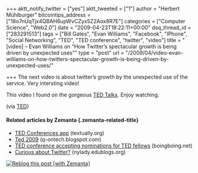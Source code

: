 +++
aktt_notify_twitter = ["yes"]
aktt_tweeted = ["1"]
author = "Herbert Mühlburger"
bitcointips_address = ["18o7nUqTjx4QBAH6upWvCZyx5Z2Aox8R7E"]
categories = ["Computer Science", "Web2.0"]
date = "2009-04-23T19:22:11+00:00"
dsq_thread_id = ["283291513"]
tags = ["Bill Gates", "Evan Williams", "Facebook", "IPhone", "Social Networking", "TED", "TED conference", "twitter", "video"]
title = "[video] – Evan Williams on “How Twitter’s spectacular growth is being driven by unexpected uses”"
type = "post"
url = "/2009/04/video-evan-williams-on-how-twitters-spectacular-growth-is-being-driven-by-unexpected-uses/"

+++
The next video is about twitter&#8217;s growth by the unexpected use of the service. Very intersting video!



This video I found on the gorgeous <a class="zem_slink" title="TED (conference)" rel="wikipedia" href="http://en.wikipedia.org/wiki/TED_%28conference%29">TED Talks</a>. Enjoy watching.

(via <a title="TED Talks" href="http://www.ted.com/talks/view/id/473" target="_blank">TED</a>)

#### Related articles by Zemanta {.zemanta-related-title}

<ul class="zemanta-article-ul">
  <li class="zemanta-article-ul-li">
    <a href="http://www.textually.org/textually/archives/2009/01/022443.htm">TED Conferences app</a> (textually.org)
  </li>
  <li class="zemanta-article-ul-li">
    <a href="http://q-ontech.blogspot.com/2009/02/ted-2009.html">Ted 2009</a> (q-ontech.blogspot.com)
  </li>
  <li class="zemanta-article-ul-li">
    <a href="http://www.boingboing.net/2009/03/09/ted-conference-accep.html">TED conference accepting nominations for TED fellows</a> (boingboing.net)
  </li>
  <li class="zemanta-article-ul-li">
    <a href="http://nylady.edublogs.org/2009/03/05/curious-about-twitter/">Curious about Twitter?</a> (nylady.edublogs.org)
  </li>
</ul>

<div class="zemanta-pixie">
  <a class="zemanta-pixie-a" title="Reblog this post [with Zemanta]" href="http://reblog.zemanta.com/zemified/de4af145-5460-4c34-a52e-122f2741aac9/"><img class="zemanta-pixie-img" src="http://img.zemanta.com/reblog_e.png?x-id=de4af145-5460-4c34-a52e-122f2741aac9" alt="Reblog this post [with Zemanta]" /></a><span class="zem-script more-related pretty-attribution"></span>
</div>